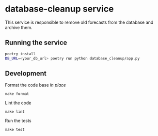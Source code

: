 # database-cleanup service

This service is responsible to remove old forecasts from the database and archive them.

## Running the service

```bash
poetry install
DB_URL=<your_db_url> poetry run python database_cleanup/app.py
```

## Development

Format the code base *in place*

    make format

Lint the code

    make lint

Run the tests

    make test
